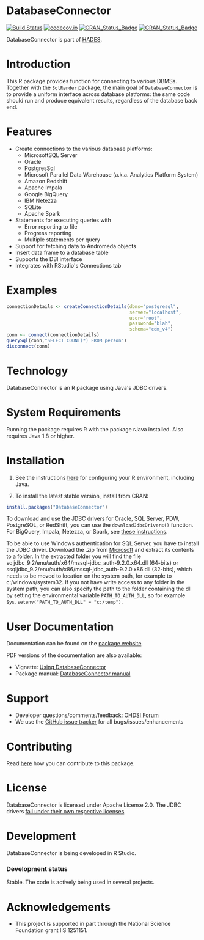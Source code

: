 DatabaseConnector
=================

[![Build Status](https://github.com/OHDSI/DatabaseConnector/workflows/R-CMD-check/badge.svg)](https://github.com/OHDSI/DatabaseConnector/actions?query=workflow%3AR-CMD-check)
[![codecov.io](https://codecov.io/github/OHDSI/DatabaseConnector/coverage.svg?branch=master)](https://codecov.io/github/OHDSI/DatabaseConnector?branch=master)
[![CRAN_Status_Badge](http://www.r-pkg.org/badges/version/DatabaseConnector)](https://cran.r-project.org/package=DatabaseConnector)
[![CRAN_Status_Badge](http://cranlogs.r-pkg.org/badges/DatabaseConnector)](https://cran.r-project.org/package=DatabaseConnector)

DatabaseConnector is part of [HADES](https://ohdsi.github.io/Hades/).

Introduction
============
This R package provides function for connecting to various DBMSs. Together with the `SqlRender` package, the main goal of `DatabaseConnector` is to provide a uniform interface across database platforms: the same code should run and produce equivalent results, regardless of the database back end.

Features
========
- Create connections to the various database platforms:
  - MicrosoftSQL Server
  - Oracle
  - PostgresSql
  - Microsoft Parallel Data Warehouse (a.k.a. Analytics Platform System)
  - Amazon Redshift
  - Apache Impala
  - Google BigQuery
  - IBM Netezza
  - SQLite
  - Apache Spark
- Statements for executing queries with 
  - Error reporting to file
  - Progress reporting
  - Multiple statements per query
- Support for fetching data to Andromeda objects
- Insert data frame to a database table
- Supports the DBI interface
- Integrates with RStudio's Connections tab

Examples
========
```r
connectionDetails <- createConnectionDetails(dbms="postgresql", 
                                             server="localhost",
                                             user="root",
                                             password="blah",
                                             schema="cdm_v4")
conn <- connect(connectionDetails)
querySql(conn,"SELECT COUNT(*) FROM person")
disconnect(conn)
```

Technology
============
DatabaseConnector is an R package using Java's JDBC drivers. 

System Requirements
===================
Running the package requires R with the package rJava installed. Also requires Java 1.8 or higher.

Installation
============

1. See the instructions [here](https://ohdsi.github.io/Hades/rSetup.html) for configuring your R environment, including Java.

2. To install the latest stable version, install from CRAN:

```r
install.packages("DatabaseConnector")
```


To download and use the JDBC drivers for Oracle, SQL Server, PDW, PostgreSQL, or RedShift, you can use the `downloadJdbcDrivers()` function. For BigQuery, Impala, Netezza, or Spark, see [these instructions](http://ohdsi.github.io/DatabaseConnector/reference/jdbcDrivers.html).

To be able to use Windows authentication for SQL Server, you have to install the JDBC driver. Download the .zip from [Microsoft](https://docs.microsoft.com/en-us/sql/connect/jdbc/download-microsoft-jdbc-driver-for-sql-server?view=sql-server-ver15) and extract its contents to a folder. In the extracted folder you will find the file sqljdbc_9.2/enu/auth/x64/mssql-jdbc_auth-9.2.0.x64.dll (64-bits) or ssqljdbc_9.2/enu/auth/x86/mssql-jdbc_auth-9.2.0.x86.dll (32-bits), which needs to be moved to location on the system path, for example to c:/windows/system32. If you not have write access to any folder in the system path, you can also specify the path to the folder containing the dll by setting the environmental variable `PATH_TO_AUTH_DLL`, so for example `Sys.setenv("PATH_TO_AUTH_DLL" = "c:/temp")`.

User Documentation
==================
Documentation can be found on the [package website](https://ohdsi.github.io/DatabaseConnector/).

PDF versions of the documentation are also available:
* Vignette: [Using DatabaseConnector](https://github.com/OHDSI/DatabaseConnector/raw/master/inst/doc/UsingDatabaseConnector.pdf)
* Package manual: [DatabaseConnector manual](https://raw.githubusercontent.com/OHDSI/DatabaseConnector/master/extras/DatabaseConnector.pdf) 

Support
=======
* Developer questions/comments/feedback: <a href="http://forums.ohdsi.org/c/developers">OHDSI Forum</a>
* We use the <a href="https://github.com/OHDSI/DatabaseConnector/issues">GitHub issue tracker</a> for all bugs/issues/enhancements

Contributing
============
Read [here](https://ohdsi.github.io/Hades/contribute.html) how you can contribute to this package.

License
=======
DatabaseConnector is licensed under Apache License 2.0. The JDBC drivers [fall under their own respective licenses](https://raw.githubusercontent.com/OHDSI/DatabaseConnector/master/inst/COPYRIGHTS).

Development
===========
DatabaseConnector is being developed in R Studio.

### Development status

Stable. The code is actively being used in several projects.

# Acknowledgements
- This project is supported in part through the National Science Foundation grant IIS 1251151.


